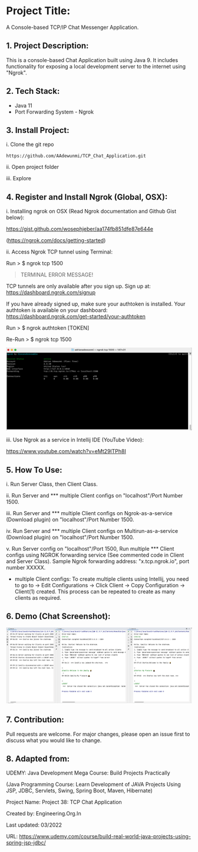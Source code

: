 # Project Title: 

A Console-based TCP/IP Chat Messenger Application.


## 1. Project Description:

This is a console-based Chat Application built using Java 9. It includes functionality 
for exposing a local development server to the internet using "Ngrok". 


## 2. Tech Stack:

- Java 11
- Port Forwarding System - Ngrok 


## 3. Install Project:

i. Clone the git repo

```
https://github.com/AAdewunmi/TCP_Chat_Application.git
```

ii. Open project folder

iii. Explore


## 4. Register and Install Ngrok (Global, OSX):


i. Installing ngrok on OSX (Read Ngrok documentation and Github Gist below):

https://gist.github.com/wosephjeber/aa174fb851dfe87e644e

(https://ngrok.com/docs/getting-started)

ii. Access Ngrok TCP tunnel using Terminal: 

Run > $ ngrok tcp 1500

> TERMINAL ERROR MESSAGE!

TCP tunnels are only available after you sign up.
Sign up at: https://dashboard.ngrok.com/signup

If you have already signed up, make sure your authtoken is installed.
Your authtoken is available on your dashboard: https://dashboard.ngrok.com/get-started/your-authtoken 

Run > $ ngrok authtoken [TOKEN]

Re-Run > $ ngrok tcp 1500

![This is an image](src/demo/ngrok_screenshot_1.png)

iii. Use Ngrok as a service in Intellij IDE (YouTube Video):

https://www.youtube.com/watch?v=eMt29lTPh8I


## 5. How To Use:

i. Run Server Class, then Client Class.

ii. Run Server and *** multiple Client configs on "localhost"/Port Number 1500.

iii. Run Server and *** multiple Client configs on Ngrok-as-a-service (Download plugin) on "localhost"/Port Number 1500.

iv. Run Server and *** multiple Client configs on Multirun-as-a-service (Download plugin) on "localhost"/Port Number 1500.

v. Run Server config on "localhost"/Port 1500, Run multiple *** Client configs using NGROK forwarding service (See commented code in Client and Server Class). Sample Ngrok forwarding address: "x.tcp.ngrok.io", port number XXXXX.

* multiple Client configs: To create multiple clients using Intellij, you need to go to 
-> Edit Configurations
-> Click Client
-> Copy Configuration
-> Client(1) created. This process can be repeated to create as many clients as required.


## 6. Demo (Chat Screenshot):

![This is an image](src/demo/chat_screenshop.png)

## 7. Contribution:

Pull requests are welcome. For major changes, please open an issue first to discuss what you would like to change.

## 8. Adapted from:

UDEMY: Java Development Mega Course: Build Projects Practically

(Java Programming Course: Learn Development of JAVA Projects Using JSP, JDBC, Servlets, Swing, Spring Boot, Maven, Hibernate)

Project Name: Project 38: TCP Chat Application

Created by: Engineering.Org.In

Last updated: 03/2022

URL: https://www.udemy.com/course/build-real-world-java-projects-using-spring-jsp-jdbc/
